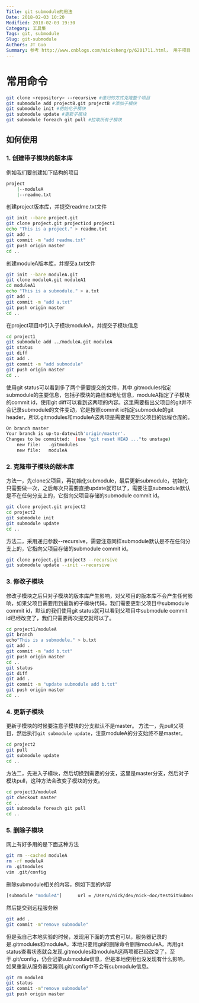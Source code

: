 ```yaml
---
Title: git submodule的用法
Date: 2018-02-03 10:20
Modified: 2018-02-03 19:30
Category: 工具集
Tags: git, submodule
Slug: git-submodule
Authors: JT Guo
Summary: 参考 http://www.cnblogs.com/nicksheng/p/6201711.html， 用于项目 中的 项目
---
```

# 常用命令

```bash
git clone <repository> --recursive #递归的方式克隆整个项目
git submodule add projectB.git projectB #添加子模块
git submodule init #初始化子模块
git submodule update #更新子模块
git submodule foreach git pull #拉取所有子模块
```

## 如何使用

### 1. 创建带子模块的版本库

例如我们要创建如下结构的项目

```bash
project
    |--moduleA
    |--readme.txt
```

创建project版本库，并提交readme.txt文件

```bash
git init --bare project.git
git clone project.git project1cd project1
echo "This is a project." > readme.txt
git add .
git commit -m "add readme.txt"
git push origin master
cd ..
```

<!--more-->

创建moduleA版本库，并提交a.txt文件

```bash
git init --bare moduleA.git
git clone moduleA.git moduleA1
cd moduleA1
echo "This is a submodule." > a.txt
git add .
git commit -m "add a.txt"
git push origin master
cd ..
```

在project项目中引入子模块moduleA，并提交子模块信息

```bash
cd project1
git submodule add ../moduleA.git moduleA
git status
git diff
git add .
git commit -m "add submodule"
git push origin master
cd ..
```

使用git status可以看到多了两个需要提交的文件，其中.gitmodules指定submodule的主要信息，包括子模块的路径和地址信息，moduleA指定了子模块的commit id，使用git diff可以看到这两项的内容。这里需要指出父项目的git并不会记录submodule的文件变动，它是按照commit id指定submodule的git header，所以.gitmodules和moduleA这两项是需要提交到父项目的远程仓库的。

```bash
On branch master
Your branch is up-to-datewith'origin/master'.
Changes to be committed:  (use "git reset HEAD ..."to unstage)
    new file:   .gitmodules
    new file:   moduleA
```

### 2. 克隆带子模块的版本库

方法一，先clone父项目，再初始化submodule，最后更新submodule，初始化只需要做一次，之后每次只需要直接update就可以了，需要注意submodule默认是不在任何分支上的，它指向父项目存储的submodule commit id。

```bash
git clone project.git project2
cd project2
git submodule init
git submodule update
cd ..
```

方法二，采用递归参数--recursive，需要注意同样submodule默认是不在任何分支上的，它指向父项目存储的submodule commit id。

```bash
git clone project.git project3 --recursive
git submodule update --init --recursive
```

### 3. 修改子模块

修改子模块之后只对子模块的版本库产生影响，对父项目的版本库不会产生任何影响，如果父项目需要用到最新的子模块代码，我们需要更新父项目中submodule commit id，默认的我们使用git status就可以看到父项目中submodule commit id已经改变了，我们只需要再次提交就可以了。

```bash
cd project1/moduleA
git branch
echo"This is a submodule." > b.txt
git add .
git commit -m "add b.txt"
git push origin master
cd ..
git status
git diff
git add .
git commit -m "update submodule add b.txt"
git push origin master
cd ..
```

### 4. 更新子模块

更新子模块的时候要注意子模块的分支默认不是master。
方法一，先pull父项目，然后执行```git submodule update```，注意moduleA的分支始终不是master。

```bash
cd project2
git pull
git submodule update
cd ..
```

方法二，先进入子模块，然后切换到需要的分支，这里是master分支，然后对子模块pull，这种方法会改变子模块的分支。

```bash
cd project3/moduleA
git checkout master
cd ..
git submodule foreach git pull
cd ..
```

### 5. 删除子模块

网上有好多用的是下面这种方法

```bash
git rm --cached moduleA
rm -rf moduleA
rm .gitmodules
vim .git/config
```

删除submodule相关的内容，例如下面的内容

```bash
[submodule "moduleA"]      url = /Users/nick/dev/nick-doc/testGitSubmodule/moduleA.git
```

然后提交到远程服务器

```bash
git add .
git commit -m"remove submodule"
```

但是我自己本地实验的时候，发现用下面的方式也可以，服务器记录的是.gitmodules和moduleA，本地只要用git的删除命令删除moduleA，再用git status查看状态就会发现.gitmodules和moduleA这两项都已经改变了，至于.git/config，仍会记录submodule信息，但是本地使用也没发现有什么影响，如果重新从服务器克隆则.git/config中不会有submodule信息。

```bash
git rm moduleA
git status
git commit -m"remove submodule"
git push origin master
```
